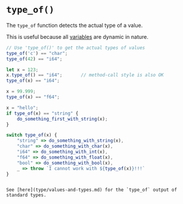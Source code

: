 `type_of()`
===========

The `type_of` function detects the actual type of a value.

This is useful because all [variables](variables/variables.md) are dynamic in nature.

```js
// Use 'type_of()' to get the actual types of values
type_of('c') == "char";
type_of(42) == "i64";

let x = 123;
x.type_of() == "i64";       // method-call style is also OK
type_of(x) == "i64";

x = 99.999;
type_of(x) == "f64";

x = "hello";
if type_of(x) == "string" {
    do_something_first_with_string(x);
}

switch type_of(x) {
    "string" => do_something_with_string(x),
    "char" => do_something_with_char(x),
    "i64" => do_something_with_int(x),
    "f64" => do_something_with_float(x),
    "bool" => do_something_with_bool(x),
    _ => throw `I cannot work with ${type_of(x)}!!!`
}
```

```admonish info.small "Standard types"

See [here](type/values-and-types.md) for the `type_of` output of standard types.
```
